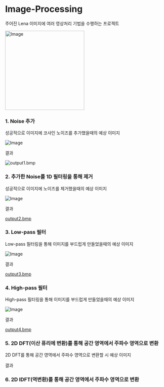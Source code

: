 # Image-Processing

주어진 Lena 이미지에 여러 영상처리 기법을 수행하는 프로젝트

<img width="256" height="256" alt="Image" src="https://github.com/user-attachments/assets/692fd522-67bc-474c-b8be-930211a44b3e" />


### 1. Noise 추가

성공적으로 이미지에 코사인 노이즈를 추가했을때의 예상 이미지

![Image](https://github.com/user-attachments/assets/a6f82d04-0fd9-4240-9309-12d6ef9790b0)

결과

![output1.bmp](https://github.com/user-attachments/files/23243667/output1.bmp)


### 2. 추가한 Noise를 1D 필터링을 통해 제거

성공적으로 이미지에 노이즈를 제거했을때의 예상 이미지

![Image](https://github.com/user-attachments/assets/13438280-0945-4fc4-9335-8871651690a7)

결과

[output2.bmp](https://github.com/user-attachments/files/23243702/output2.bmp)


### 3. Low-pass 필터

Low-pass 필터링을 통해 이미지를 부드럽게 만들었을때의 예상 이미지

![Image](https://github.com/user-attachments/assets/d098f121-842f-49aa-a2ba-5db2cab5b1a9)

결과

[output3.bmp](https://github.com/user-attachments/files/23243725/output3.bmp)


### 4. High-pass 필터

High-pass 필터링을 통해 이미지를 부드럽게 만들었을때의 예상 이미지

![Image](https://github.com/user-attachments/assets/aded8a38-1bb5-4026-9cde-dd58348989cd)

결과

[output4.bmp](https://github.com/user-attachments/files/23243742/output4.bmp)


### 5. 2D DFT(이산 퓨리에 변환)를 통해 공간 영역에서 주파수 영역으로 변환

2D DFT를 통해 공간 영역에서 주파수 영역으로 변환할 시 예상 이미지



결과




### 6. 2D IDFT(역변환)를 통해 공간 영역에서 주파수 영역으로 변환





